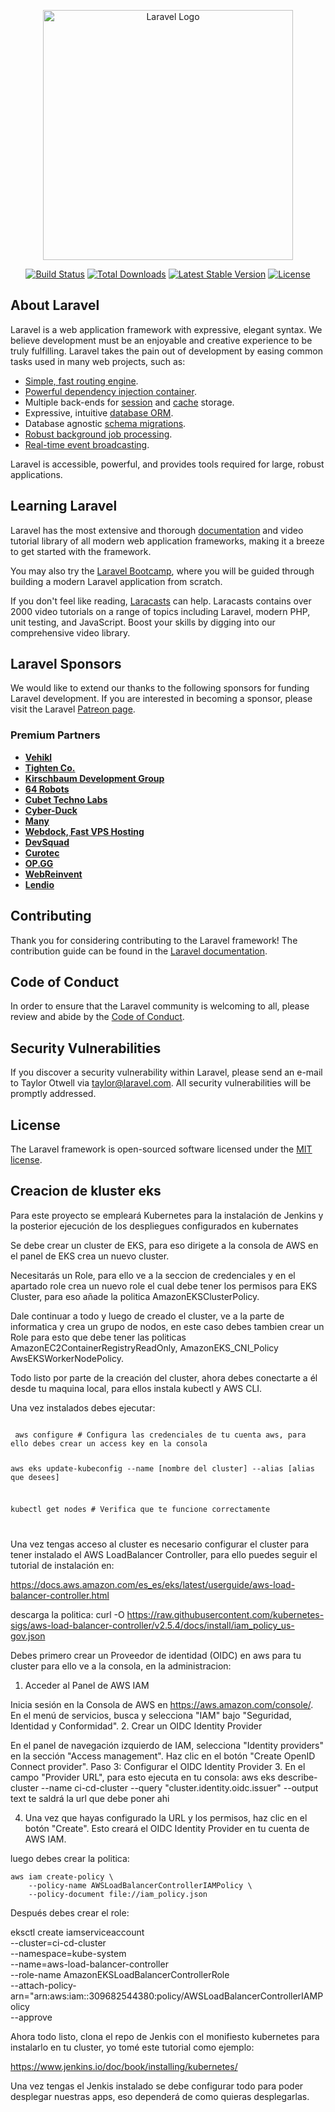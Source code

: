 <p align="center"><a href="https://laravel.com" target="_blank"><img src="https://raw.githubusercontent.com/laravel/art/master/logo-lockup/5%20SVG/2%20CMYK/1%20Full%20Color/laravel-logolockup-cmyk-red.svg" width="400" alt="Laravel Logo"></a></p>

<p align="center">
<a href="https://github.com/laravel/framework/actions"><img src="https://github.com/laravel/framework/workflows/tests/badge.svg" alt="Build Status"></a>
<a href="https://packagist.org/packages/laravel/framework"><img src="https://img.shields.io/packagist/dt/laravel/framework" alt="Total Downloads"></a>
<a href="https://packagist.org/packages/laravel/framework"><img src="https://img.shields.io/packagist/v/laravel/framework" alt="Latest Stable Version"></a>
<a href="https://packagist.org/packages/laravel/framework"><img src="https://img.shields.io/packagist/l/laravel/framework" alt="License"></a>
</p>

## About Laravel

Laravel is a web application framework with expressive, elegant syntax. We believe development must be an enjoyable and creative experience to be truly fulfilling. Laravel takes the pain out of development by easing common tasks used in many web projects, such as:

- [Simple, fast routing engine](https://laravel.com/docs/routing).
- [Powerful dependency injection container](https://laravel.com/docs/container).
- Multiple back-ends for [session](https://laravel.com/docs/session) and [cache](https://laravel.com/docs/cache) storage.
- Expressive, intuitive [database ORM](https://laravel.com/docs/eloquent).
- Database agnostic [schema migrations](https://laravel.com/docs/migrations).
- [Robust background job processing](https://laravel.com/docs/queues).
- [Real-time event broadcasting](https://laravel.com/docs/broadcasting).

Laravel is accessible, powerful, and provides tools required for large, robust applications.

## Learning Laravel

Laravel has the most extensive and thorough [documentation](https://laravel.com/docs) and video tutorial library of all modern web application frameworks, making it a breeze to get started with the framework.

You may also try the [Laravel Bootcamp](https://bootcamp.laravel.com), where you will be guided through building a modern Laravel application from scratch.

If you don't feel like reading, [Laracasts](https://laracasts.com) can help. Laracasts contains over 2000 video tutorials on a range of topics including Laravel, modern PHP, unit testing, and JavaScript. Boost your skills by digging into our comprehensive video library.

## Laravel Sponsors

We would like to extend our thanks to the following sponsors for funding Laravel development. If you are interested in becoming a sponsor, please visit the Laravel [Patreon page](https://patreon.com/taylorotwell).

### Premium Partners

- **[Vehikl](https://vehikl.com/)**
- **[Tighten Co.](https://tighten.co)**
- **[Kirschbaum Development Group](https://kirschbaumdevelopment.com)**
- **[64 Robots](https://64robots.com)**
- **[Cubet Techno Labs](https://cubettech.com)**
- **[Cyber-Duck](https://cyber-duck.co.uk)**
- **[Many](https://www.many.co.uk)**
- **[Webdock, Fast VPS Hosting](https://www.webdock.io/en)**
- **[DevSquad](https://devsquad.com)**
- **[Curotec](https://www.curotec.com/services/technologies/laravel/)**
- **[OP.GG](https://op.gg)**
- **[WebReinvent](https://webreinvent.com/?utm_source=laravel&utm_medium=github&utm_campaign=patreon-sponsors)**
- **[Lendio](https://lendio.com)**

## Contributing

Thank you for considering contributing to the Laravel framework! The contribution guide can be found in the [Laravel documentation](https://laravel.com/docs/contributions).

## Code of Conduct

In order to ensure that the Laravel community is welcoming to all, please review and abide by the [Code of Conduct](https://laravel.com/docs/contributions#code-of-conduct).

## Security Vulnerabilities

If you discover a security vulnerability within Laravel, please send an e-mail to Taylor Otwell via [taylor@laravel.com](mailto:taylor@laravel.com). All security vulnerabilities will be promptly addressed.

## License

The Laravel framework is open-sourced software licensed under the [MIT license](https://opensource.org/licenses/MIT).


## Creacion de kluster eks
Para este proyecto se empleará Kubernetes para la instalación de Jenkins y la posterior ejecución de los despliegues configurados en kubernates

Se debe crear un cluster de EKS, para eso dirigete a la consola de AWS en el panel de EKS crea un nuevo cluster.

Necesitarás un Role, para ello ve a la seccion de credenciales y en el apartado role crea un nuevo role el cual debe tener los permisos para EKS Cluster, para eso añade la politica AmazonEKSClusterPolicy.

Dale continuar a todo y luego de creado el cluster, ve a la parte de informatica y crea un grupo de nodos, en este caso debes tambien crear un Role para esto que debe tener las politicas AmazonEC2ContainerRegistryReadOnly, AmazonEKS_CNI_Policy AwsEKSWorkerNodePolicy.

Todo listo por parte de la creación del cluster, ahora debes conectarte a él desde tu maquina local, para ellos instala kubectl y AWS CLI.

Una vez instalados debes ejecutar:

<code>
 aws configure # Configura las credenciales de tu cuenta aws, para ello debes crear un access key en la consola


 aws eks update-kubeconfig --name [nombre del cluster] --alias [alias que desees]

 kubectl get nodes # Verifica que te funcione correctamente

</code>


Una vez tengas acceso al cluster es necesario configurar el cluster para tener instalado el AWS LoadBalancer Controller, para ello puedes seguir el tutorial de instalación en: 

https://docs.aws.amazon.com/es_es/eks/latest/userguide/aws-load-balancer-controller.html

descarga la politica: curl -O https://raw.githubusercontent.com/kubernetes-sigs/aws-load-balancer-controller/v2.5.4/docs/install/iam_policy_us-gov.json

Debes primero crear un Proveedor de identidad (OIDC) en aws para tu cluster para ello ve a la consola, en la administracion: 
1. Acceder al Panel de AWS IAM

Inicia sesión en la Consola de AWS en https://aws.amazon.com/console/.
En el menú de servicios, busca y selecciona "IAM" bajo "Seguridad, Identidad y Conformidad".
2. Crear un OIDC Identity Provider

En el panel de navegación izquierdo de IAM, selecciona "Identity providers" en la sección "Access management".
Haz clic en el botón "Create OpenID Connect provider".
Paso 3: Configurar el OIDC Identity Provider
3. En el campo "Provider URL", para esto ejecuta en tu consola:  aws eks describe-cluster --name ci-cd-cluster --query "cluster.identity.oidc.issuer" --output text  te saldrá la url que debe poner ahi


4. Una vez que hayas configurado la URL y los permisos, haz clic en el botón "Create". Esto creará el OIDC Identity Provider en tu cuenta de AWS IAM.



luego debes crear la politica: 


    aws iam create-policy \
        --policy-name AWSLoadBalancerControllerIAMPolicy \
        --policy-document file://iam_policy.json


Después debes crear el role:


eksctl create iamserviceaccount \
  --cluster=ci-cd-cluster\
  --namespace=kube-system \
  --name=aws-load-balancer-controller \
  --role-name AmazonEKSLoadBalancerControllerRole \
  --attach-policy-arn="arn:aws:iam::309682544380:policy/AWSLoadBalancerControllerIAMPolicy \
  --approve

Ahora todo listo, clona el repo de Jenkis con el monifiesto kubernetes para instalarlo en tu cluster, yo tomé este tutorial como ejemplo: 


https://www.jenkins.io/doc/book/installing/kubernetes/


Una vez tengas el Jenkis instalado se debe configurar todo para poder desplegar nuestras apps, eso dependerá de como quieras desplegarlas.

